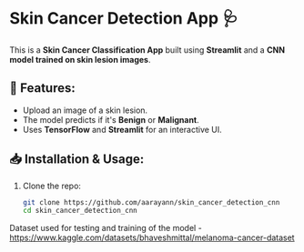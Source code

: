 # Skin Cancer Detection App 🩺  

This is a **Skin Cancer Classification App** built using **Streamlit** and a **CNN model trained on skin lesion images**.

## 🚀 Features:
- Upload an image of a skin lesion.
- The model predicts if it's **Benign** or **Malignant**.
- Uses **TensorFlow** and **Streamlit** for an interactive UI.

## 📥 Installation & Usage:
1. Clone the repo:
   ```bash
   git clone https://github.com/aarayann/skin_cancer_detection_cnn
   cd skin_cancer_detection_cnn

Dataset used for testing and training of the model - https://www.kaggle.com/datasets/bhaveshmittal/melanoma-cancer-dataset

